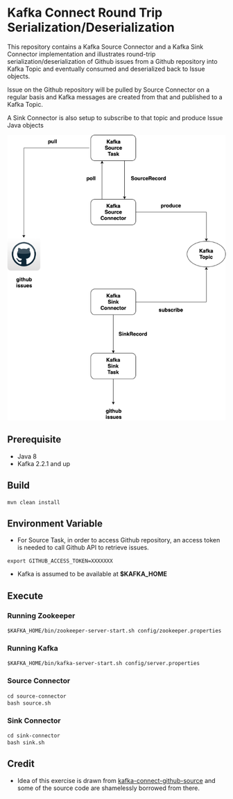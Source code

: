 # Kafka Connect Round Trip Serialization/Deserialization

This repository contains a Kafka Source Connector and a Kafka Sink Connector implementation and illustrates round-trip serialization/deserialization of Github issues from a Github repository into Kafka Topic and eventually consumed and deserialized back to Issue objects.

Issue on the Github repository will be pulled by Source Connector on a regular basis and Kafka messages are created from that and published to a Kafka Topic.

A Sink Connector is also setup to subscribe to that topic and produce Issue Java objects 

![diagram](./docs/kafka-connect-round-trip.png)


 ## Prerequisite
 
 * Java 8
 * Kafka 2.2.1 and up
 
 ## Build
 
```
mvn clean install
```

## Environment Variable

* For Source Task, in order to access Github repository, an access token is needed to call Github API to retrieve issues.

```
export GITHUB_ACCESS_TOKEN=XXXXXXX
```

* Kafka is assumed to be available at **$KAFKA_HOME**

## Execute

### Running Zookeeper

```
$KAFKA_HOME/bin/zookeeper-server-start.sh config/zookeeper.properties
```

### Running Kafka

```
$KAFKA_HOME/bin/kafka-server-start.sh config/server.properties
```

### Source Connector
```
cd source-connector
bash source.sh
```

### Sink Connector
```
cd sink-connector
bash sink.sh
```

## Credit
* Idea of this exercise is drawn from [kafka-connect-github-source](https://github.com/simplesteph/kafka-connect-github-source) and some of the source code are shamelessly borrowed from there.